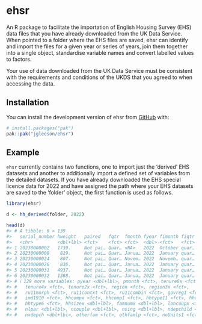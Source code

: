 
<!-- README.md is generated from README.Rmd. Please edit that file -->

# ehsr

<!-- badges: start -->
<!-- badges: end -->

An R package to facilitate the importation of English Housing Survey
(EHS) data files that you have already downloaded from the UK Data
Service. When pointed to a folder where the EHS files are saved, ehsr
can identify and import the files for a given year or series of years,
join them together into a single object, standardise variable names and
convert labelled values to factors.

Your use of data downloaded from the UK Data Service must be consistent
with the requirements and conditions of the UKDS that you agreed to when
accessing the data.

## Installation

You can install the development version of ehsr from
[GitHub](https://github.com/) with:

``` r
# install.packages("pak")
pak::pak("jgleeson/ehsr")
```

## Example

`ehsr` currently contains two functions, one to import just the
‘derived’ EHS datasets and another to additionally import a defined set
of variables from the detailed datasets. If you have already downloaded
the EHS special licence data for 2022 and have assigned the path where
your EHS datasets are saved to the ‘folder’ object, the first function
is used as follows.

``` r
library(ehsr)

d <- hh_derived(folder, 2022)

head(d)
#> # A tibble: 6 × 139
#>   serial_number hweight   paired   fqtr  fmonth fyear fimonth fiqtr fiyear pqtr 
#>   <chr>         <dbl+lbl> <fct>    <fct> <fct>  <dbl> <fct>   <fct> <dbl+> <fct>
#> 1 20230000002   1739.     Not pai… Quar… <NA>   2022  October quar… 2022   <NA> 
#> 2 20230000008    829.     Not pai… Quar… Janua… 2022  January quar… 2023   <NA> 
#> 3 20230000024    807.     Not pai… Quar… Novem… 2022  Novemb… quar… 2022   quar…
#> 4 20230000026    836.     Not pai… Quar… Janua… 2022  January quar… 2023   <NA> 
#> 5 20230000031   4937.     Not pai… Quar… Janua… 2022  January quar… 2023   <NA> 
#> 6 20230000032   1388.     Not pai… Quar… Janua… 2022  January quar… 2023   quar…
#> # ℹ 129 more variables: pyear <dbl+lbl>, pmonth <fct>, tenure8x <fct>,
#> #   tenure4x <fct>, tenure2x <fct>, region <fct>, region3x <fct>,
#> #   ru11morph <fct>, ru11contxt <fct>, ru11combin <fct>, govreg1 <fct>,
#> #   imd1910 <fct>, hhcompx <fct>, hhcomp1 <fct>, hhtype11 <fct>, hhtype7 <fct>,
#> #   hhtype6 <fct>, hhsizex <dbl+lbl>, famnumx <dbl+lbl>, loncoupx <fct>,
#> #   nlpar <dbl+lbl>, ncouple <dbl+lbl>, nsing <dbl+lbl>, ndepchild <dbl+lbl>,
#> #   nxdepch <dbl+lbl>, otherfam <fct>, othfamlp <fct>, noUnits1 <fct>, …
```
